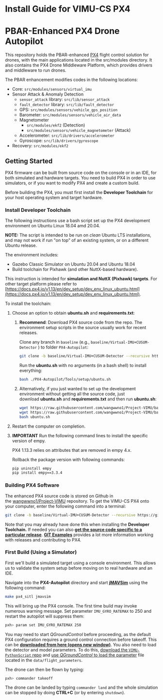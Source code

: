 # Install Guide for VIMU-CS PX4

# PBAR-Enhanced PX4 Drone Autopilot

This repository holds the PBAR-enhanced [PX4](http://px4.io/) flight control solution for drones, with the main applications located in the src/modules directory. It also contains the PX4 Drone Middleware Platform, which provides drivers and middleware to run drones.

The PBAR enhancement modifies codes in the following locations:

- Core: `src/modules/sensors/virtual_imu`
- Sensor Attack & Anomaly Detection
    - `sensor_attack` library: `src/lib/sensor_attack`
    - `fault_detector` library: `src/lib/fault_detector`
    - GPS: `src/modules/sensors/vehicle_gps_position`
    - Barometer: `src/modules/sensors/vehicle_air_data`
    - Magnetometer
        - `src/modules/ekf2` (Detection)
        - `src/modules/sensors/vehicle_magnetometer` (Attack)
    - Accelerometer: `src/lib/drivers/accelerometer`
    - Gyroscope: `src/lib/drivers/gyroscope`
- Recovery: `src/modules/ekf2`

## Getting Started

PX4 firmware can be built from source code on the console or in an IDE, for both simulated and hardware targets. You need to build PX4 in order to use simulators, or if you want to modify PX4 and create a custom build.

Before building the PX4, you must first install the **Developer Toolchain** for your host operating system and target hardware.

### Install Developer Toolchain

The following instructions use a bash script set up the PX4 development environment on Ubuntu Linux 18.04 amd 20.04.

**NOTE:** The script is intended to be run on *clean* Ubuntu LTS installations, and may not work if run "on top" of an existing system, or on a different Ubuntu release.

The environment includes:

- Gazebo Classic Simulator on Ubuntu 20.04 and Ubuntu 18.04
- Build toolchain for Pixhawk (and other NuttX-based hardware).

This instruction is intended for **simulation and NuttX (Pixhawk) targets**. For other target platform please refer to [https://docs.px4.io/v1.13/en/dev_setup/dev_env_linux_ubuntu.html](https://docs.px4.io/v1.13/en/dev_setup/dev_env_linux_ubuntu.html).

To install the toolchain:

1. Choose an option to obtain **ubuntu.sh** and **requirements.txt**:
    1. **Recommend**: Download PX4 source code from the repo. The environment setup scripts in the source usually work for recent releases.

       Clone any branch in `baseline` (e.g., `baseline/Virtual-IMU+CUSUM-Detector` ) to folder `PX4-Autopilot`:

        ```bash
        git clone -b baseline/Virtual-IMU+CUSUM-Detector --recursive https://github.com/wangwwno1/Project-VIMU.git PX4-Autopilot
        ```

       Run the **ubuntu.sh** with no arguments (in a bash shell) to install everything:

        ```bash
        bash ./PX4-Autopilot/Tools/setup/ubuntu.sh
        ```

    2. Alternatively, if you just wanted to set up the development environment without getting all the source code, just download **ubuntu.sh** and **requirements.txt** and then run **ubuntu.sh**:

        ```bash
        wget https://raw.githubusercontent.com/wangwwno1/Project-VIMU/baseline/Virtual-IMU+CUSUM-Detector/Tools/setup/ubuntu.sh
        wget https://raw.githubusercontent.com/wangwwno1/Project-VIMU/baseline/Virtual-IMU+CUSUM-Detector/Tools/setup/requirements.txt
        bash ubuntu.sh
        ```

2. Restart the computer on completion.
3. **IMPORTANT** Run the following command lines to install the specific version of empy.

   PX4 1.13.3 relies on attributes that are removed in empy 4.x.

   Rollback the package version with following commands:

    ```bash
    pip uninstall empy
    pip install empy==3.3.4
    ```


### Building PX4 Software

The enhanced PX4 source code is stored on Github in the [wangwwno1/Project-VIMU](https://github.com/wangwwno1/Project-VIMU) repository. To get the VIMU-CS PX4 onto your computer, enter the following command into a terminal:

```bash
git clone -b baseline/Virtual-IMU+CUSUM-Detector --recursive https://github.com/wangwwno1/Project-VIMU.git PX4-Autopilot
```

Note that you may already have done this when installing the **Developer Toolchain.** If needed you can also [**get the source code specific to a particular release**](https://docs.px4.io/main/en/contribute/git_examples.html#get-a-specific-release). [**GIT Examples**](https://docs.px4.io/main/en/contribute/git_examples.html) provides a lot more information working with releases and contributing to PX4.

### First Build (Using a Simulator)

First we'll build a simulated target using a console environment. This allows us to validate the system setup before moving on to real hardware and an IDE.

Navigate into the **PX4-Autopilot** directory and start [**jMAVSim**](https://docs.px4.io/v1.13/en/simulation/jmavsim.html) using the following command:

```bash
make px4_sitl jmavsim
```

This will bring up the PX4 console. The first time build may invoke numerous warning message. Set parameter `IMU_GYRO_RATEMAX` to 250 and restart the autopilot will suppress them:

```bash
pxh> param set IMU_GYRO_RATEMAX 250
```

You may need to start *QGroundControl* before proceeding, as the default PX4 configuration requires a ground control connection before takeoff. This can be [**downloaded from here (opens new window)**](https://docs.qgroundcontrol.com/master/en/qgc-user-guide/getting_started/download_and_install.html). You also need to load the detector and model parameters. To do this, [download the `VIMU-PythonScript` repo](https://anonymous.4open.science/r/VIMU-PythonScripts-5E80) and [use *QGroundControl* to load the parameter](https://docs.qgroundcontrol.com/master/en/qgc-user-guide/setup_view/parameters.html) file located in the `data/flight_parameters`.

The drone can then be flown by typing:

```bash
pxh> commander takeoff
```

The drone can be landed by typing `commander land` and the whole simulation can be stopped by doing **CTRL+C** (or by entering `shutdown`).
